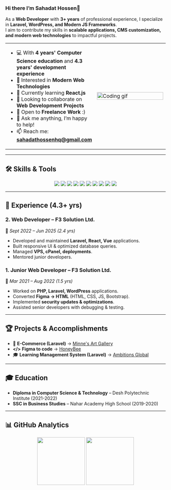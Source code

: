 ### Hi there I’m Sahadat Hossen👋
<!-- ![](https://github.com/halfrost/halfrost/blob/master/icons/header_1.png) -->

As a **Web Developer** with **3+ years** of professional experience, I specialize in **Laravel, WordPress, and Modern JS Frameworks**.  
I aim to contribute my skills in **scalable applications, CMS customization, and modern web technologies** to impactful projects.  
<table>
<tr>
<td width="55%">

- 💻 With **4 years' Computer Science education** and **4.3 years' development experience**  
- 👀 Interested in **Modern Web Technologies**  
- 🌱 Currently learning **React.js**  
- 💞️ Looking to collaborate on **Web Development Projects**  
- 💼 Open to **Freelance Work** :)  
- 💬 Ask me anything, I’m happy to help!  
- 📫 Reach me: **sahadathossenhq@gmail.com**  

</td>
<td width="45%">
  <img src="https://raw.githubusercontent.com/abhisheknaiidu/abhisheknaiidu/master/code.gif" alt="Coding gif" width="100%" />
</td>
</tr>
</table>

---

## 🛠 Skills & Tools
<p align="center">
  <img src="https://img.shields.io/badge/JavaScript-ES6+-yellow?style=for-the-badge&logo=javascript" />
  <img src="https://img.shields.io/badge/React-61DAFB?style=for-the-badge&logo=react&logoColor=black" />
  <img src="https://img.shields.io/badge/Vue-4FC08D?style=for-the-badge&logo=vue.js&logoColor=white" />
  <img src="https://img.shields.io/badge/Laravel-FF2D20?style=for-the-badge&logo=laravel&logoColor=white" />
  <img src="https://img.shields.io/badge/PHP-777BB4?style=for-the-badge&logo=php&logoColor=white" />
  <img src="https://img.shields.io/badge/MySQL-005C84?style=for-the-badge&logo=mysql&logoColor=white" />
  <img src="https://img.shields.io/badge/WordPress-21759B?style=for-the-badge&logo=wordpress&logoColor=white" />
  <img src="https://img.shields.io/badge/TailwindCSS-38B2AC?style=for-the-badge&logo=tailwind-css&logoColor=white" />
  <img src="https://img.shields.io/badge/Docker-2496ED?style=for-the-badge&logo=docker&logoColor=white" />
  <img src="https://img.shields.io/badge/GitHub-100000?style=for-the-badge&logo=github&logoColor=white" />
</p>

---

## 💼 Experience (4.3+ yrs)

### 2. Web Developer – F3 Solution Ltd.  
📅 *Sept 2022 – Jun 2025 (2.4 yrs)*  
- Developed and maintained **Laravel, React, Vue** applications.  
- Built responsive UI & optimized database queries.  
- Managed **VPS, cPanel, deployments**.  
- Mentored junior developers.  

### 1. Junior Web Developer – F3 Solution Ltd.  
📅 *Mar 2021 – Aug 2022 (1.5 yrs)*  
- Worked on **PHP, Laravel, WordPress** applications.  
- Converted **Figma → HTML** (HTML, CSS, JS, Bootstrap).  
- Implemented **security updates & optimizations**.  
- Assisted senior developers with debugging & testing.  

---

## 🏆 Projects & Accomplishments
- 🛒 **E-Commerce (Laravel)** → [Minne's Art Gallery](https://www.minnesartgallery.com/)
- **</>** **Figma to code** → [HoneyBee](https://www.ourhoneybee.eu/)  
- 🎓 **Learning Management System (Laravel)** → [Ambitions Global](https://www.ambitionsglobal.com/)  

---

## 🎓 Education
- **Diploma in Computer Science & Technology** – Desh Polytechnic Institute (2021-2022)  
- **SSC in Business Studies** – Nahar Academy High School (2019-2020)  

---

## 📊 GitHub Analytics
<p align="center">
  <img src="https://github-readme-stats.vercel.app/api/top-langs/?username=SahadatHossenHQ&layout=compact&theme=radical" height="150" />
  <img src="https://github-readme-streak-stats.herokuapp.com/?user=SahadatHossenHQ&theme=radical" height="150" />
</p>




